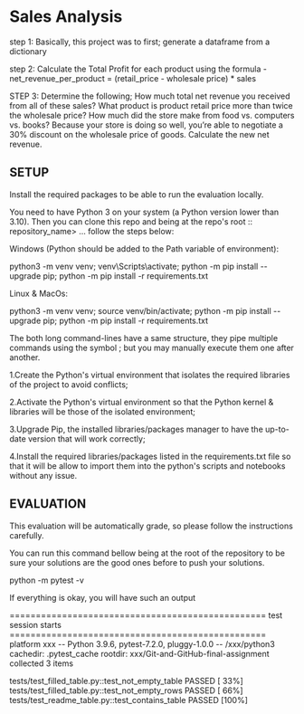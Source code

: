 # Sales Analysis
step 1:
Basically, this project was to first;
generate a dataframe from a dictionary

step 2:
Calculate the Total Profit for each product using the formula - net_revenue_per_product = (retail_price - wholesale price) * sales

STEP 3: Determine the following;
How much total net revenue you received from all of these sales?
What product is product retail price more than twice the wholesale price?
How much did the store make from food vs. computers vs. books?
Because your store is doing so well, you’re able to negotiate a 30% discount on the wholesale price of goods. Calculate the new net revenue.

## SETUP
Install the required packages to be able to run the evaluation locally.

You need to have Python 3 on your system (a Python version lower than 3.10). Then you can clone this repo and being at the repo's root :: repository_name> ... follow the steps below:

Windows (Python should be added to the Path variable of environment):

  python3 -m venv venv; venv\Scripts\activate; python -m pip install --upgrade pip; python -m pip install -r requirements.txt  

Linux & MacOs:

  python3 -m venv venv; source venv/bin/activate; python -m pip install --upgrade pip; python -m pip install -r requirements.txt

  The both long command-lines have a same structure, they pipe multiple commands using the symbol ; but you may manually execute them one after another.

1.Create the Python's virtual environment that isolates the required libraries of the project to avoid conflicts;

2.Activate the Python's virtual environment so that the Python kernel & libraries will be those of the isolated environment;

3.Upgrade Pip, the installed libraries/packages manager to have the up-to-date version that will work correctly;

4.Install the required libraries/packages listed in the requirements.txt file so that it will be allow to import them into the python's scripts and notebooks without any issue.

## EVALUATION
This evaluation will be automatically grade, so please follow the instructions carefully.

You can run this command bellow being at the root of the repository to be sure your solutions are the good ones before to push your solutions.

python -m pytest -v

If everything is okay, you will have such an output

================================================= test session starts =================================================
platform xxx -- Python 3.9.6, pytest-7.2.0, pluggy-1.0.0 -- /xxx/python3
cachedir: .pytest_cache
rootdir: xxx/Git-and-GitHub-final-assignment
collected 3 items                                                                                                     

tests/test_filled_table.py::test_not_empty_table PASSED                                                         [ 33%]
tests/test_filled_table.py::test_not_empty_rows PASSED                                                          [ 66%]
tests/test_readme_table.py::test_contains_table PASSED                                                          [100%]

